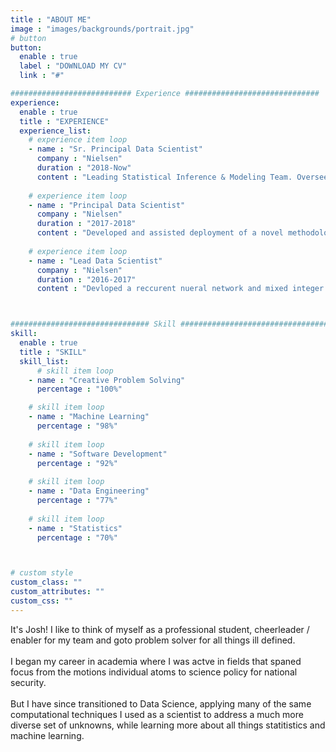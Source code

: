 ```yaml
---
title : "ABOUT ME"
image : "images/backgrounds/portrait.jpg"
# button
button:
  enable : true
  label : "DOWNLOAD MY CV"
  link : "#"

########################### Experience ##############################
experience:
  enable : true
  title : "EXPERIENCE"
  experience_list:
    # experience item loop
    - name : "Sr. Principal Data Scientist"
      company : "Nielsen"
      duration : "2018-Now"
      content : "Leading Statistical Inference & Modeling Team. Overseeing devlopment of semi-supervised models and probabilistic programming to draw meaningfull insigts about consumer behaviors from partly/anonymized data sets. (*Toolset: Pyro & Numpyro, Pytorch, Spark, Airflow*)"
      
    # experience item loop
    - name : "Principal Data Scientist"
      company : "Nielsen"
      duration : "2017-2018"
      content : "Developed and assisted deployment of a novel methodology for assigning likley demographic characterics to indviguals based upon media consumption patterns and known geographic demogrpahics. (*Toolset: Pytorch, CVXPy, Spark*)"
      
    # experience item loop
    - name : "Lead Data Scientist"
      company : "Nielsen"
      duration : "2016-2017"
      content : "Devloped a reccurent nueral network and mixed integer programming models for market segmention assignment based upon observed behavioral paterns. (*Toolset: Tensorflow/keras, CVXPY, XGBoost, SQL*)"



############################### Skill #################################
skill:
  enable : true
  title : "SKILL"
  skill_list:
      # skill item loop
    - name : "Creative Problem Solving"
      percentage : "100%"

    # skill item loop
    - name : "Machine Learning"
      percentage : "98%"
      
    # skill item loop
    - name : "Software Development"
      percentage : "92%"
      
    # skill item loop
    - name : "Data Engineering"
      percentage : "77%"
      
    # skill item loop
    - name : "Statistics"
      percentage : "70%"



# custom style
custom_class: "" 
custom_attributes: "" 
custom_css: ""
---
```


It's Josh! I like to think of myself as a professional student, cheerleader / enabler for my team and goto problem solver for all things ill defined.<br><br>I began my career in academia where I was actve in fields that spaned focus from the motions individual atoms to science policy for national security.<br><br>But I have since transitioned to Data Science, applying many of the same computational techniques I used as a scientist to address a much more diverse set of unknowns, while learning more about all things statitistics and machine learning.  